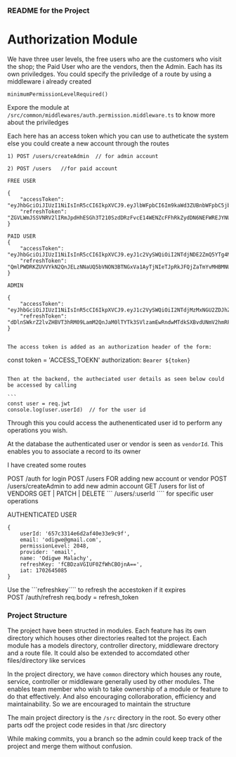 ### README for the Project
# Authorization Module
We have three user levels, the free users who are the customers who visit the shop; the Paid User who are the vendors, then the Admin. Each has its own priviledges. You could specify the priviledge of a route by using a middleware i already created

```
minimumPermissionLevelRequired()
```
Expore the module at `/src/common/middlewares/auth.permission.middleware.ts` to know more about the priviledges

Each here has an access token which you can use to autheticate the system else you could create a new account through the routes
```
1) POST /users/createAdmin  // for admin account

2) POST /users   //for paid account

FREE USER

{
    "accessToken": "eyJhbGciOiJIUzI1NiIsInR5cCI6IkpXVCJ9.eyJlbWFpbCI6Im9kaWd3ZUBnbWFpbC5jb20iLCJwZXJtaXNzaW9uTGV2ZWwiOjEsInByb3ZpZGVyIjoiZW1haWwiLCJuYW1lIjoiT2RpZ3dlIE1hbGFjaHkiLCJyZWZyZXNoS2V5IjoiaDJxVkl6M011U1BSMlZOaWJIUlhIZz09IiwiaWF0IjoxNzAyNjM4OTk1fQ.eWW1Y94nq3c8YU4cthyF9AXKv1attZhQrwYd5lgLq54",
    "refreshToken": "ZGVLWmJSSVNRV2lIRmJpdHhESGh3T210SzdDRzFvcE14WENZcFFhRkZydDN6NEFWREJYNURNUnJzL0dxd0dDdncrbjIvNjUvd25RS0lCN25PK1Fyc2c9PQ=="
}

PAID USER
{
    "accessToken": "eyJhbGciOiJIUzI1NiIsInR5cCI6IkpXVCJ9.eyJ1c2VySWQiOiI2NTdjNDE2ZmQ5YTg4MmE3OTg5YTIzZmEiLCJlbWFpbCI6Im9kaWd3ZTIzNEBnbWFpbC5jb20iLCJwZXJtaXNzaW9uTGV2ZWwiOjQsInByb3ZpZGVyIjoiZW1haWwiLCJuYW1lIjoiT2RpZ3dlIE1hbGFjaHkiLCJyZWZyZXNoS2V5IjoiMEowdTRuK1VOcCtBaHdDUlVxZVhtdz09IiwiaWF0IjoxNzAyNjQ0NjAwfQ.ZnZ79DFfS33XaKIKD0oie49DqrwTqwDJ68C4Rpst1Q4",
    "refreshToken": "QmlPWDRKZUVVYkN2QnJELzNNaUQ5bVNON3BTNGxVa1AyTjNIeTJpRkJFQjZaTmYvMHBMNUtEa3dpQ09UODZ0ZnFjOHI3WFcxK0tFMWZRUFBpUTBTeEE9PQ=="
}

ADMIN

{
    "accessToken": "eyJhbGciOiJIUzI1NiIsInR5cCI6IkpXVCJ9.eyJ1c2VySWQiOiI2NTdjMzMxNGU2ZDJhZjQwZTMzZTljOWYiLCJlbWFpbCI6Im9kaWd3ZUBnbWFpbC5jb20iLCJwZXJtaXNzaW9uTGV2ZWwiOjIwNDgsInByb3ZpZGVyIjoiZW1haWwiLCJuYW1lIjoiT2RpZ3dlIE1hbGFjaHkiLCJyZWZyZXNoS2V5IjoiZkNCRHphVkdJVUYwWmZXaENCT2puQT09IiwiaWF0IjoxNzAyNjQ1MDg1fQ.WNaATZdOs37mVThJRf1U4rqsavk7RWeYsa06e6HAJzs",
    "refreshToken": "dDlnSWkrZ2lvZHBVT3hRM09LamM2QnJaM0lTYTk3SVlzamEwRndwMTdkSXBvdUNmV2hmRFBXS09NZFZqOTRoWmZWOVB0T1F5WUpaQnVPNlVVVFpDZXc9PQ=="
}


The access token is added as an authorization header of the form:

```
const token = 'ACCESS_TOEKN'
authorization: `Bearer ${token}`

````

Then at the backend, the autheciated user details as seen below could be accessed by calling

```
const user = req.jwt
console.log(user.userId)  // for the user id

````
Through this you could access the authenenticated user id to perform any operations you wish.  


At the database the authenticated user or vendor is seen as `vendorId`. This enables you to associate a record to its owner


I have created some routes

POST /auth  for login
POST /users FOR adding new account or vendor
POST /users/createAdmin to add new admin account
GET /users for list of VENDORS
GET | PATCH | DELETE ``` /users/:userId ```` for specific user operations


AUTHENTICATED USER
````
{
    userId: '657c3314e6d2af40e33e9c9f',
    email: 'odigwe@gmail.com',
    permissionLevel: 2048,
    provider: 'email',
    name: 'Odigwe Malachy',
    refreshKey: 'fCBDzaVGIUF0ZfWhCBOjnA==',
    iat: 1702645085
}

  ````
  Use the ```refreshkey```` to refresh the accestoken if it expires  
  POST /auth/refresh
  req.body = refresh_token


### Project Structure
The project have been structed in modules. Each feature has its own directory which houses other directories realted tot the project.
Each module has a models directory, controller directory, middleware drectory and a route file. It could also be extended to accomdated other files/directory
like services

In the project directory, we have `common` directory which houses any route, service, controller or middleware generally used by other modules.
The enables team member who wish to take ownership of a module or feature to do that effectively. And also encouraging colloraboration,
efficiency and maintainability. So we are encouraged to maintain the structure

The main project directory is the `/src` directory in the root. So every other parts odf the project code resides in that /src directory

While making commits, you a branch so the admin could keep track of the project and merge them without confusion.
